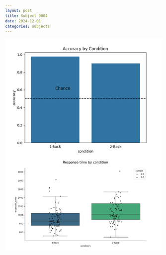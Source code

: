 ```yaml
---
layout: post
title: Subject 9004
date: 2024-12-01
categories: subjects
---
```


![](data/9004/run-34/9004_ATS_acc.png)
![](data/9004/run-34/9004_ATS_rt.png)
